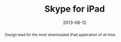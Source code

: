 ---
layout: article.njk
tags: mobile
title: Skype for iPad
date: 2013-08-12
client: Microsoft
abstract: Design lead for the most downloaded iPad application of all time.
headline: Blending desktop and mobile paradigms
hero: 
 - /assets/hero/skype/ipad.jpg
thumbnail:
 - thumbnail-ipad.png
collaborators:
 - Antonio Pedro Rezende
 - Daniel Winston
 - Jaak Parik
 - Oliver Reitalu
 - Stuart Bayston
media:
 - ipad-profile.png
 - ipad-emoticons.png
 - ipad-dialpad.png
 - ipad-chat.png
text:
 - I was the Interaction designer, then design manager for the Skype for iPad 
   client, recognised by Apple in 2013 as the most downloaded free iPad 
   application of all time.
 - After initial explorations with the form, myself and the team committed to 
   the split view pattern to give familiarity to users of the desktop 
   application while re-using much of the phone client patterns in the left-hand
   navigation.
---